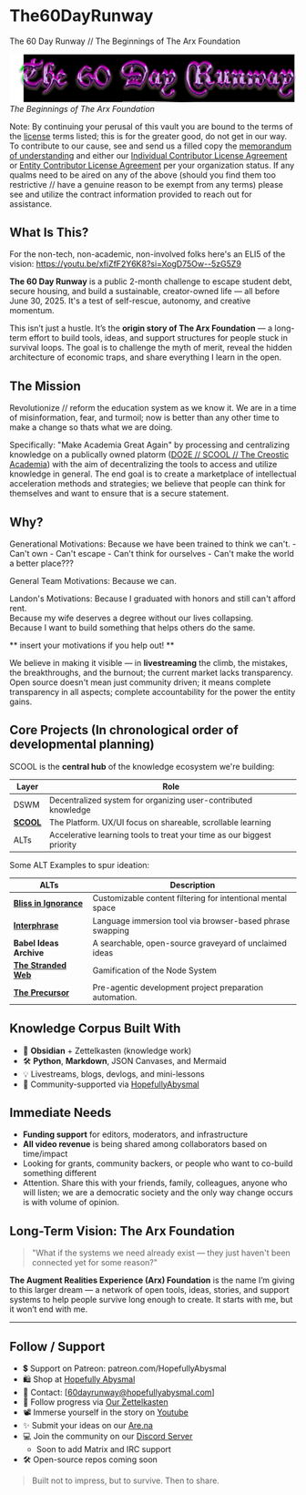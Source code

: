 # The60DayRunway
The 60 Day Runway // The Beginnings of The Arx Foundation

![The 60 Day Runway.jpg](https://github.com/Hopefully-Abysmal/The60DayRunway/blob/main/0%20-%20Housekeeping%2F_Attatchments%2FThe%2060%20Day%20Runway.png)
_The Beginnings of The Arx Foundation_

Note: By continuing your perusal of this vault you are bound to the terms of the [license](https://github.com/Hopefully-Abysmal/The60DayRunway/blob/main/license.md) terms listed; this is for the greater good, do not get in our way. To contribute to our cause, see and send us a filled copy the [memorandum of understanding](https://github.com/Hopefully-Abysmal/The60DayRunway/blob/main/0%20-%20Housekeeping/Contractual%20Agreements/Memorandum%20of%20Understanding.md)  and either our [Individual Contributor License Agreement](https://github.com/Hopefully-Abysmal/The60DayRunway/blob/main/0%20-%20Housekeeping/Contractual%20Agreements/Individual%20Contributor%20Exclusive%20License%20Agreement.md) or [Entity Contributor License Agreement](https://github.com/Hopefully-Abysmal/The60DayRunway/blob/main/0%20-%20Housekeeping/Contractual%20Agreements/Entity%20Contributor%20Exclusive%20License%20Agreement.md) per your organization status. If any qualms need to be aired on any of the above (should you find them too restrictive // have a genuine reason to be exempt from any terms) please see and utilize the contract information provided to reach out for assistance.

## What Is This?

For the non-tech, non-academic, non-involved folks here's an ELI5 of the vision: https://youtu.be/xfiZfF2Y6K8?si=XogD75Ow--5zG5Z9

**The 60 Day Runway** is a public 2-month challenge to escape student debt, secure housing, and build a sustainable, creator-owned life — all before June 30, 2025. It's a test of self-rescue, autonomy, and creative momentum.

This isn’t just a hustle. It’s the **origin story of The Arx Foundation** — a long-term effort to build tools, ideas, and support structures for people stuck in survival loops. The goal is to challenge the myth of merit, reveal the hidden architecture of economic traps, and share everything I learn in the open.

## The Mission

Revolutionize // reform the education system as we know it. We are in a time of misinformation, fear, and turmoil; now is better than any other time to make a change so thats what we are doing.

Specifically: "Make Academia Great Again" by processing and centralizing knowledge on a publically owned platorm ([DO2E // SCOOL // The Creostic Academia](https://github.com/Hopefully-Abysmal/The60DayRunway/blob/main/6%20-%20Projects/Outreach/Building%20a%20Better%20Future%20Through%20Business%20and%20AI%20Application.md)) with the aim of decentralizing the tools to access and utilize knowledge in general. The end goal is to create a marketplace of intellectual acceleration methods and strategies; we believe that people can think for themselves and want to ensure that is a secure statement.

## Why?

Generational Motivations:
	Because we have been trained to think we can't.
	- Can't own
	- Can't escape
	- Can't think for ourselves
	- Can't make the world a better place???

General Team Motivations:
	Because we can.

Landon's Motivations:
	Because I graduated with honors and still can't afford rent.  
	Because my wife deserves a degree without our lives collapsing.  
	Because I want to build something that helps others do the same.

** insert your motivations if you help out! **

We believe in making it visible — in **livestreaming** the climb, the mistakes, the breakthroughs, and the burnout; the current market lacks transparency. Open source doesn't mean just community driven; it means complete transparency in all aspects; complete accountability for the power the entity gains.


## Core Projects (In chronological order of developmental planning)


SCOOL is the **central hub** of the knowledge ecosystem we're building:

| Layer                                                                                                                                                                                | Role                                                                   |
| ------------------------------------------------------------------------------------------------------------------------------------------------------------------------------------ | ---------------------------------------------------------------------- |
| DSWM                                                                                                                                                                                 | Decentralized system for organizing user-contributed knowledge         |
| **[SCOOL](https://github.com/Hopefully-Abysmal/The60DayRunway/blob/main/6%20-%20Projects/Outreach/Building%20a%20Better%20Future%20Through%20Business%20and%20AI%20Application.md)** | The Platform. UX/UI focus on shareable, scrollable learning            |
| ALTs                                                                                                                                                                                 | Accelerative learning tools to treat your time as our biggest priority |

Some ALT Examples to spur ideation:

| ALTs                                                                                                                                                                                                                              | Description                                                 |
| --------------------------------------------------------------------------------------------------------------------------------------------------------------------------------------------------------------------------------- | ----------------------------------------------------------- |
| **[Bliss in Ignorance](https://github.com/Hopefully-Abysmal/The60DayRunway/blob/main/6%20-%20Projects/The%20Creostic%20Academia/Bliss%20In%20Ignorance/%F0%9F%90%9D%20Bliss%20in%20Ignorance%20(BII)%20%E2%80%93%20Tasklist.md)** | Customizable content filtering for intentional mental space |
| **[Interphrase](https://github.com/Hopefully-Abysmal/The60DayRunway/blob/main/6%20-%20Projects/The%20Creostic%20Academia/Interphrase/%F0%9F%8C%90%20Interphrase%20%E2%80%94%20Tasklist.md)**                                      | Language immersion tool via browser-based phrase swapping   |
| **Babel Ideas Archive**                                                                                                                                                                                                           | A searchable, open-source graveyard of unclaimed ideas      |
| **[The Stranded Web](https://github.com/Hopefully-Abysmal/The60DayRunway/blob/main/6%20-%20Projects/The%20Stranded%20Web/Gamification%20of%20the%20Node%20System.md)**                                                            | Gamification of the Node System                             |
| **[The Precursor](https://github.com/Hopefully-Abysmal/The60DayRunway/blob/main/6%20-%20Projects/The%20Precursor/Project%20Planning%20Automation.md)**                                                                            | Pre-agentic development project preparation automation.     |

## Knowledge Corpus Built With

- 🧠 **Obsidian** + Zettelkasten (knowledge work)
- 🛠️ **Python**, **Markdown**, JSON Canvases, and Mermaid
- 💡 Livestreams, blogs, devlogs, and mini-lessons
- 🎥 Community-supported via [HopefullyAbysmal](patreon.com/HopefullyAbysmal)

## Immediate Needs

- **Funding support** for editors, moderators, and infrastructure
- **All video revenue** is being shared among collaborators based on time/impact
- Looking for grants, community backers, or people who want to co-build something different
- Attention. Share this with your friends, family, colleagues, anyone who will listen; we are a democratic society and the only way change occurs is with volume of opinion.

## Long-Term Vision: The Arx Foundation

> "What if the systems we need already exist — they just haven't been connected yet for some reason?"

**The Augment Realities Experience (Arx) Foundation** is the name I’m giving to this larger dream — a network of open tools, ideas, stories, and support systems to help people survive long enough to create. It starts with me, but it won’t end with me.

---

## Follow / Support

- 💲 Support on Patreon: patreon.com/HopefullyAbysmal
- 🛍️ Shop at [Hopefully Abysmal](Hopefully%20Abysmal.md)
- 💌 Contact: [60dayrunway@hopefullyabysmal.com]
- 🧭 Follow progress via [Our Zettelkasten](https://hopefullyabysmal.github.io)
- 📽️ Immerse yourself in the story on [Youtube](https://www.youtube.com/@HopefullyAbysmal/)
- ✨ Submit your ideas on our [Are.na](https://www.are.na/nxlounojeoi/misc-community-ideas)
- 💻 Join the community on our [Discord Server](https://discord.gg/WM8uWWwUH7 )
	- Soon to add Matrix and IRC support
- 🛠️ Open-source repos coming soon

> Built not to impress, but to survive. Then to share.
